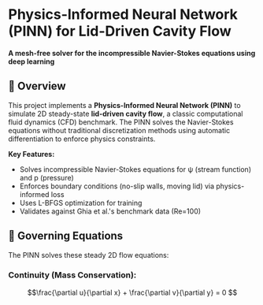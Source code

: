 # Physics-Informed Neural Network (PINN) for Lid-Driven Cavity Flow

**A mesh-free solver for the incompressible Navier-Stokes equations using deep learning**

## 📌 Overview
This project implements a **Physics-Informed Neural Network (PINN)** to simulate 2D steady-state **lid-driven cavity flow**, a classic computational fluid dynamics (CFD) benchmark. The PINN solves the Navier-Stokes equations without traditional discretization methods using automatic differentiation to enforce physics constraints.

**Key Features:**
- Solves incompressible Navier-Stokes equations for ψ (stream function) and p (pressure)
- Enforces boundary conditions (no-slip walls, moving lid) via physics-informed loss
- Uses L-BFGS optimization for training
- Validates against Ghia et al.'s benchmark data (Re=100)

## 🧮 Governing Equations
The PINN solves these steady 2D flow equations:

### Continuity (Mass Conservation):
```math
\frac{\partial u}{\partial x} + \frac{\partial v}{\partial y} = 0
